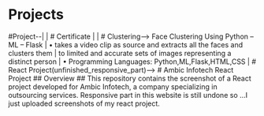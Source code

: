 # Projects
#Project--|
          |
          # Certificate
          |
          |
          # Clustering--> Face Clustering Using Python – ML – Flask 
          |               • takes a video clip as source and extracts all the faces and clusters them 
          |                 to limited and accurate sets of images representing a distinct person 
          |               • Programming Languages: Python,ML,Flask,HTML,CSS
          |
          # React Project(unfinished_responsive_part)-->  # Ambic Infotech React Project
                                                            ## Overview ##
                                                            This repository contains the screenshot of a React project developed for Ambic Infotech, a company specializing in outsourcing services.
                                                            Responsive part in this website is still undone so ...I just uploaded screenshots of my react project.

